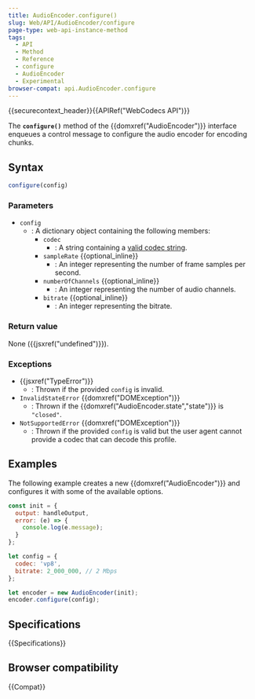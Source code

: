 ```yaml
---
title: AudioEncoder.configure()
slug: Web/API/AudioEncoder/configure
page-type: web-api-instance-method
tags:
  - API
  - Method
  - Reference
  - configure
  - AudioEncoder
  - Experimental
browser-compat: api.AudioEncoder.configure
---
```

{{securecontext_header}}{{APIRef("WebCodecs API")}}

The **`configure()`** method of the {{domxref("AudioEncoder")}} interface enqueues a control message to configure the audio encoder for encoding chunks.

## Syntax

```js
configure(config)
```

### Parameters

- `config`
  - : A dictionary object containing the following members:
    - `codec`
      - : A string containing a [valid codec string](https://www.w3.org/TR/webcodecs-codec-registry/#audio-codec-registry).
    - `sampleRate` {{optional_inline}}
      - : An integer representing the number of frame samples per second.
    - `numberOfChannels` {{optional_inline}}
      - : An integer representing the number of audio channels.
    - `bitrate` {{optional_inline}}
      - : An integer representing the bitrate.

### Return value

None ({{jsxref("undefined")}}).

### Exceptions

- {{jsxref("TypeError")}}
  - : Thrown if the provided `config` is invalid.
- `InvalidStateError` {{domxref("DOMException")}}
  - : Thrown if the {{domxref("AudioEncoder.state","state")}} is `"closed"`.
- `NotSupportedError` {{domxref("DOMException")}}
  - : Thrown if the provided `config` is valid but the user agent cannot provide a codec that can decode this profile.

## Examples

The following example creates a new {{domxref("AudioEncoder")}} and configures it with some of the available options.

```js
const init = {
  output: handleOutput,
  error: (e) => {
    console.log(e.message);
  }
};

let config = {
  codec: 'vp8',
  bitrate: 2_000_000, // 2 Mbps
};

let encoder = new AudioEncoder(init);
encoder.configure(config);
```

## Specifications

{{Specifications}}

## Browser compatibility

{{Compat}}
